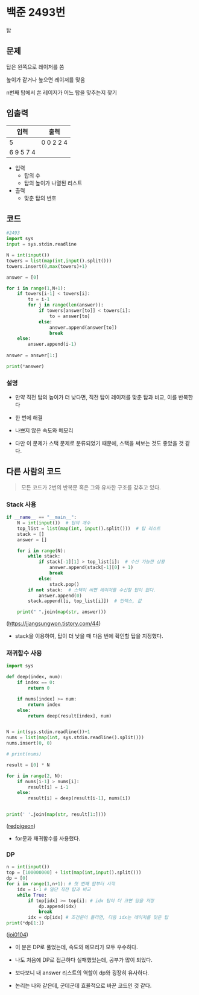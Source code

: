 # 백준 2493번

탑

## 문제

탑은 왼쪽으로 레이저를 쏨

높이가 같거나 높으면 레이저를 맞음

n번째 탑에서 쏜 레이저가 어느 탑을 맞추는지 찾기



## 입출력

| 입력      | 출력      |
| --------- | --------- |
| 5         | 0 0 2 2 4 |
| 6 9 5 7 4 |           |

- 입력
  - 탑의 수
  - 탑의 높이가 나열된 리스트
- 출력
  - 맞춘 탑의 번호



## 코드

```python
#2493
import sys
input = sys.stdin.readline

N = int(input())
towers = list(map(int,input().split()))
towers.insert(0,max(towers)+1)

answer = [0]

for i in range(1,N+1):
    if towers[i-1] < towers[i]:
        to = i-1
        for j in range(len(answer)):
            if towers[answer[to]] < towers[i]:
                to = answer[to]
            else:
                answer.append(answer[to])
                break
    else:
        answer.append(i-1)
        
answer = answer[1:]

print(*answer)
```



### 설명

- 만약 직전 탑의 높이가 더 낮다면, 직전 탑이 레이저를 맞춘 탑과 비교, 이를 반복한다



- 한 번에 해결
- 나쁘지 않은 속도와 메모리
- 다만 이 문제가 스택 문제로 분류되었기 때문에, 스택을 써보는 것도 좋았을 것 같다.



## 다른 사람의 코드

> 모든 코드가 2번의 반복문 혹은 그와 유사한 구조를 갖추고 있다.

### Stack 사용

```python
if __name__ == "__main__":
    N = int(input())  # 탑의 개수
    top_list = list(map(int, input().split()))  # 탑 리스트
    stack = []
    answer = []

    for i in range(N):
        while stack:
            if stack[-1][1] > top_list[i]:  # 수신 가능한 상황
                answer.append(stack[-1][0] + 1)
                break
            else:
                stack.pop()
        if not stack:  # 스택이 비면 레이저를 수신할 탑이 없다.
            answer.append(0)
        stack.append([i, top_list[i]])  # 인덱스, 값

    print(" ".join(map(str, answer)))
```

(https://jjangsungwon.tistory.com/44)

- stack을 이용하여, 탑이 더 낮을 때 다음 번에 확인할 탑을 지정했다.



### 재귀함수 사용

```python
import sys

def deep(index, num):
    if index == 0:
        return 0

    if nums[index] >= num:
        return index
    else:
        return deep(result[index], num)


N = int(sys.stdin.readline())+1
nums = list(map(int, sys.stdin.readline().split()))
nums.insert(0, 0)

# print(nums)

result = [0] * N

for i in range(2, N):
    if nums[i-1] > nums[i]:
        result[i] = i-1
    else:
        result[i] = deep(result[i-1], nums[i])


print(' '.join(map(str, result[1:])))
```

([redpigeon](https://www.acmicpc.net/user/redpigeon))

- for문과 재귀함수를 사용했다.



### DP

```python
n = int(input())
top = [100000000] + list(map(int,input().split()))
dp = [0]
for i in range(1,n+1): # 첫 번째 탑부터 시작
    idx = i-1 # 일단 직전 탑과 비교
    while True:
        if top[idx] >= top[i]: # idx 탑이 더 크면 답을 저장
            dp.append(idx)
            break
        idx = dp[idx] # 조건문이 틀리면, 다음 idx는 레이저를 맞은 탑
print(*dp[1:])
```

([joi0104](https://www.acmicpc.net/user/joi0104))

- 이 분은 DP로 풀었는데, 속도와 메모리가 모두 우수하다.

- 나도 처음에 DP로 접근하다 실패했었는데, 공부가 많이 되었다.

- 보다보니 내 answer 리스트의 역할이 dp와 굉장히 유사하다.

- 논리는 나와 같은데, 군데군데 효율적으로 바꾼 코드인 것 같다.
